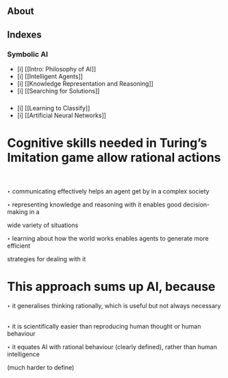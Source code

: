 ## About


## Indexes

### Symbolic AI
- [i] [[Intro: Philosophy of AI]]
- [i] [[Intelligent Agents]]
- [i] [[Knowledge Representation and Reasoning]]
- [i] [[Searching for Solutions]]
### 
- [i] [[Learning to Classify]]
- [i] [[Artificial Neural Networks]]


# Cognitive skills needed in Turing’s Imitation game allow rational actions  

‣ communicating effectively helps an agent get by in a complex society  

‣ representing knowledge and reasoning with it enables good decision-making in a  

wide variety of situations  

‣ learning about how the world works enables agents to generate more efficient  

strategies for dealing with it  

  

  

# This approach sums up AI, because  

‣ it generalises thinking rationally, which is useful but not always necessary  

‣ it is scientifically easier than reproducing human thought or human behaviour  

‣ it equates AI with rational behaviour (clearly defined), rather than human intelligence  

(much harder to define)